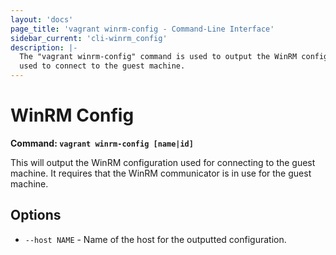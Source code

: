 ```yaml
---
layout: 'docs'
page_title: 'vagrant winrm-config - Command-Line Interface'
sidebar_current: 'cli-winrm_config'
description: |-
  The "vagrant winrm-config" command is used to output the WinRM configuration
  used to connect to the guest machine.
---
```


# WinRM Config

**Command: `vagrant winrm-config [name|id]`**

This will output the WinRM configuration used for connecting to
the guest machine. It requires that the WinRM communicator is in
use for the guest machine.

## Options

- `--host NAME` - Name of the host for the outputted configuration.
